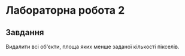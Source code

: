 # Лабораторна робота 2

## Завдання

Видалити всі об'єкти, площа яких менше заданої кількості пікселів.